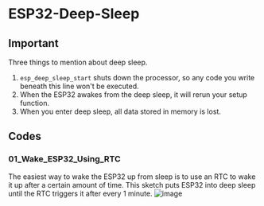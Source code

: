 # ESP32-Deep-Sleep
## Important
Three things to mention about deep sleep.
1. `esp_deep_sleep_start` shuts down the processor, so any code you write beneath this line won't be executed.
2. When the ESP32 awakes from the deep sleep, it will rerun your setup function.
3. When you enter deep sleep, all data stored in memory is lost.

## Codes
### 01_Wake_ESP32_Using_RTC
The easiest way to wake the ESP32 up from sleep is to use an RTC to wake it up after a certain amount of time. This sketch puts ESP32 into deep sleep until the RTC triggers it after every 1 minute.
![image](https://user-images.githubusercontent.com/61982410/124724846-fb6fe680-df29-11eb-8085-68c9da3eeb23.png)

